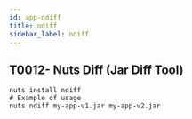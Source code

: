 ```yaml
---
id: app-ndiff
title: ndiff
sidebar_label: ndiff
---
```



## T0012- Nuts Diff (Jar Diff Tool)
```
nuts install ndiff
# Example of usage
nuts ndiff my-app-v1.jar my-app-v2.jar
```
